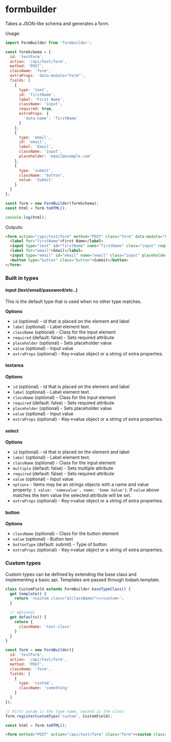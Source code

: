# formbuilder

Takes a JSON-like schema and generates a form.

Usage:

```js
import FormBuilder from 'formbuilder';

const formSchema = {
  id: 'testForm',
  action: '/api/test/form',
  method: 'POST',
  className: 'form',
  extraProps: 'data-module="Form"',
  fields: [
    {
      type: 'text',
      id: 'firstName',
      label: 'First Name',
      className: 'input',
      required: true,
      extraProps: {
        'data-name': 'firstName'
      }
    },
    {
      type: 'email',
      id: 'email',
      label: 'Email',
      className: 'input',
      placeholder: 'email@example.com'
    },
    {
      type: 'submit',
      className: 'button',
      value: 'Submit'
    }
  ]
};

const form = new FormBuilder(formSchema);
const html = form.toHTML();

console.log(html);
```

Outputs:

```html
<form action="/api/test/form" method="POST" class="form" data-module="Form">
  <label for="firstName">First Name</label>
  <input type="text" id="firstName" name="firstName" class="input" required data-name="firstName">
  <label for="email">Email</label>
  <input type="email" id="email" name="email" class="input" placeholder="email@example.com">
  <button type="button" class="button">Submit</button>
</form>
```

### Built in types

#### input (text/email/password/etc..)

This is the default type that is used when no other type matches.

**Options**

   - `id` (optional) - id that is placed on the element and label
   - `label` (optional) - Label element text.
   - `className` (optional) - Class for the input element
   - `required` (default: false) - Sets required attribute
   - `placeholder` (optional) - Sets placeholder value
   - `value` (optional) - Input value
   - `extraProps` (optional) - Key->value object or a string of extra properties.

#### textarea

**Options**

  - `id` (optional) - id that is placed on the element and label
  - `label` (optional) - Label element text.
  - `className` (optional) - Class for the input element
  - `required` (default: false) - Sets required attribute
  - `placeholder` (optional) - Sets placeholder value
  - `value` (optional) - Input value
  - `extraProps` (optional) - Key->value object or a string of extra properties.

#### select

**Options**

  - `id` (optional) - id that is placed on the element and label
  - `label` (optional) - Label element text.
  - `className` (optional) - Class for the input element
  - `multiple` (default: false) - Sets multiple attribute
  - `required` (default: false) - Sets required attribute
  - `value` (optional) - Input value
  - `options` - Items may be an strings objects with a name and value property: `{ value: 'somevalue', name: 'Some Value'}`. If `value` above matches the item value the selected attribute will be set.
  - `extraProps` (optional) - Key->value object or a string of extra properties.

#### button

**Options**

  - `className` (optional) - Class for the button element
  - `value` (optional) - Button text
  - `buttonType` (default: submit) - Type of button
  - `extraProps` (optional) - Key->value object or a string of extra properties.

### Custom types

Custom types can be defined by extending the base class and implementing a basic api. Templates are passed through lodash.template.

```js
class CustomField extends FormBuilder.baseTypeClass() {
  get template() {
    return '<custom class="${className}"></custom>';
  }

  // optional
  get defaults() {
    return {
      className: 'test-class'
    }
  }
}

const form = new FormBuilder({
  id: 'testForm',
  action: '/api/test/form',
  method: 'POST',
  className: 'form',
  fields: [
    {
      type: 'custom',
      className: 'something'
    }
  ]
});

// First param is the type name, second is the class
form.registerCustomType('custom', CustomField);

const html = form.toHTML();
```

```html
<form method="POST" action="/api/test/form" class="form"><custom class="something"></custom></form>
```
